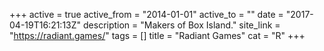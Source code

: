 +++
active = true
active_from = "2014-01-01"
active_to = ""
date = "2017-04-19T16:21:13Z"
description = "Makers of Box Island."
site_link = "https://radiant.games/"
tags = []
title = "Radiant Games"
cat = "R"
+++
